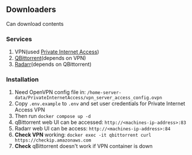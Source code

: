 ## Downloaders
Can download contents

### Services
1. VPN(used [Private Internet Access](https://www.privateinternetaccess.com/))
2. [QBittorrent](https://www.qbittorrent.org)(depends on VPN)
3. [Radarr](https://radarr.video)(depends on QBittorrent)

### Installation
1. Need OpenVPN config file in: `/home-server-data/PrivateInternetAccess/vpn_server_access_config.ovpn`
2. Copy `.env.example` to `.env` and set user credentials for Private Internet Access VPN
3. Then run `docker compose up -d`
4. qBittorrent web UI can be accessed: `http://<machines-ip-address>:83`
5. Radarr web UI can be access: `http://<machines-ip-address>:84`
6. **Check VPN** working: `docker exec -it qbittorrent curl https://checkip.amazonaws.com`
7. **Check** qBittorrent doesn't work if VPN container is down